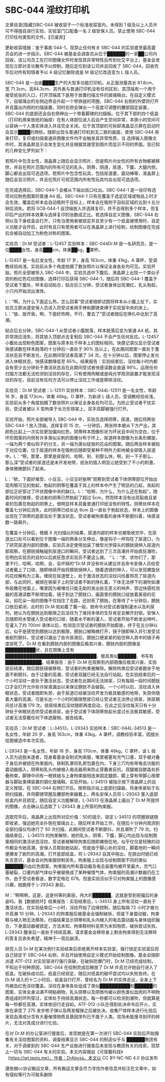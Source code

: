# SBC-044 淫纹打印机

文章目录[隐藏]SBC-044 被收容于一个标准收容室内，未得到 1 级及以上人员许可不得擅自进行实验，实验室门口配备一名 2 级安保人员。禁止使用 SBC-044 打印任何类型的文件。【已废弃】

更新收容措施：鉴于事故 044-1，现禁止任何有关 SBC-044 的实验直至最高委员会的进一步指示。SBC-044 被基金会调查员从位于██████的一家██公司内回收，该公司员工在打印图像文件时发现其异常特性后传到社交平台上，基金会发现后立即对言论散布予以控制，随后定位到该公司并且回收了 SBC-044，回收完毕后对所有知情者予以 A 级记忆删除或是 M 级记忆改造变为 L 级人员。

SBC-044 是一台由████生产的大型多功能打印机，从正面测量其长 61.8cm，宽 71.3cm，高84.3cm，其外表与普通打印机没有任何区别，其顶端有一个用于接受纸张的入口，打开顶端其下是用于放置扫描文件的玻璃稿台。在自定义模式下，自玻璃台的左侧边界会升起一个带铁链的项圈，SBC-044 右侧的外壁将打开并且露出内侧的扫描装置，同时右侧会弹出一个高度可调整的腰部固定装置，SBC-044 的底部还会自右侧伸出一个带着脚镣的扫描板。位于其下部的四个纸盒（打印机用来放纸的抽屉）在有人体部位进入后会产生空间异常，本狭小的空间可以容纳一个人类实体进入并且完全关闭。位于其顶部的可拆卸液晶显示屏在启动时会显示████的商标，随即出现与普通打印机别无二致的画面，使用 SBC-044 用来打印，复印或扫描普通非图像文件均不会触发其异常性质，当 选择输入图像文件时，其液晶屏显示会发生变化并且根据其接受到图片而显示不同的界面。现已知的几种变化罗列如下：

若照片中包含女性，液晶屏上随后会显示照片，但是照片内女性的所有衣物都被移除，并且在照片范围内的所有可见的乳头，阴蒂，阴道，尿道，下腹，大腿内侧，脚心都会出现可选选项。若照片中包含性玩具，包括尿道塞，震动棒等，液晶屏上随后会显示照片，并且在照片可视范围内所有性玩具均会出现可选选项。

在完成选择后，SBC-044-1 会被从下端出纸口吐出。SBC-044-1 是一张印有选项对应粉色图案的普通 A4 纸。SBC-044-1 只有在覆盖于选定区域或物品上时才会生效，覆盖后样本会自动吸附于目标上，样本会在吸附于目标区域的五到十五分钟后消失。若将 SCB-044-1 自顶端放入并选择复印，并不会得到多个样本，但复印后产出的样本效果与选择复印的张数成正比。若选择自定义图像，SBC-044 右侧以及下身纸盒会打开，只有当使用者被锁定并且至少有一个纸盒被使用时，自定义功能才会开启，此时有且只有使用者可以在液晶屏上进行绘制，绘制图像在完成后会被自动加工为粉色对称的图案。

实验员：Dr.M 受试者：L-12457 实验样本：SBC-044Dr.M 是一名研究员，是一位████女性，身高███cm，体重██kg，█罩杯。

L-12457 是一名红发女性，年龄 17 岁，身高 163cm，体重 41kg，A 罩杯，受调教经验尚浅，实验前从多个角度拍摄了数张照片以保证全身各处均可见。实验开始，照片全部被导入 SBC-044 中，实验员选中下腹后，液晶屏上出现一个类似子宫的粉红色花纹图像，选择打印后获得 SBC-044-1，随后将 SBC-044-1 覆盖于受试者下腹处，样本自动贴合，贴合后三分钟，受试者身体出现潮红，乳头勃起，小穴内开始流出液体。

L：“啊，为什么下面这么热，怎么回事”受试者随即试图将样本从小腹上扯下，实验员立即派遣安保人员进入将受试者用手铐和脚镣束缚于实验室中央的床上。L：“放、放开我，啊，下面好热啊，不行，要去了”受试者随后在挣扎中达到了高潮。

贴合后五分钟，SBC-044-1 从受试者小腹脱落，样本脱落后变为普通 A4 纸，其异常效应消失，将其放入顶部点击复制后 SBC-044 不会产生任何反应。L-12457 小腹处出现粉色图案，图案与原本处于样本上的图标相同。快感记录仪显示受试者快感读数在样本脱落的十分钟后一直处于 90% 及以上，在此期间图案一直处于激活状态且不断发光，在此期间受试者高潮了 34 次。在十分钟以后，图案停止发光进入休眠状态，快感读数降低至 65%。结果报告：实验结束后，淫纹每小时内都会有至少五分钟处于激活状态且在此期间受试者快感读数会直逼 99%。运用任何扫描方法都无法检测到淫纹的存在，只有使用肉眼或是纯光学观测装置才能发现淫纹的存在，目前没有任何方法可以停止淫纹工作或是移除淫纹。

实验员：Dr.M 受试者：L-12511 实验样本：SBC-044L-12511 是一名女性，年龄 16 岁，身高 173cm，体重 46kg，D 罩杯，为新进 L 级人员，受调教经验尚浅，实验前从多个角度拍摄了数张照片以保证全身各处均可见。为防止受试者干扰实验，受试者被以 X 型拘束于长方形铁架上，双手双脚被强行打开。

实验开始，照片全部被导入 SBC-044 中，实验员选择阴蒂，尿道，随后将两张 SBC-044-1 放入顶端，选择复印 15 次，一分钟后，两张样本被从下方产出，其颜色比起上一次实验更加偏向红色，阴蒂样本图像形状为环状且中间为空白，位于环形图案的内侧有许多类似尖刺的图像分布于环上，尿道样本图像为长条形螺旋，一端为两个类似钩子的分叉，另一端为类似绽放的花朵的图案。随后两张样本被贴于对应位置，位于尿道的样本在吸附后随即受某种不明外力影响被全部吸入尿道中。L：“啊，那里，那里是尿尿的、哈啊，别、别那么快，啊，别一下子那么、那么深”受试者的尿道还是未开发地带，纸张的插入明显让她受到了不小的刺激，身体微微颤抖了起来。

L：“欸，下面好难受，小豆豆，小豆豆好胀啊”观察到受试者下体阴蒂部位开始出现肉眼可见的勃起，勃起的阴蒂在覆盖于其上的样本中产生了明显的凸起，突起的部位正好穿过了环状图像中央的缺口。L：“哈啊，为什么，为什么还在勃起”，随着时间的推移，受试者的阴蒂已然勃起了超过 5cm，然而样本没有出现裂痕且紧紧的包裹在勃起的阴蒂上，很明显样本具备普通打印纸没有的特性。阴蒂处样本在覆盖七分钟后消失，此时阴蒂已经长达 6cm 且一直处于勃起状态，样本上的图像出现在了阴蒂的底部且处于激活状态，受试者被拘束着的身体不断颤抖着，快感读数一路飙升。

在覆盖十分钟后，根据 X 光扫描仪的结果，尿道内部的样本也被吸收完毕，在尿道出口处可以看到位于图像一端的两条分叉伸出，像是钩子一样钩在了尿道口，为了研究尿道内部的图像，实验员决定使用加装了微型光学探头的膀胱镜伸入尿道内部观察，在膀胱镜触碰到尿道口的瞬间，受试者达到了三次高潮并开始疯狂潮吹，在明白实验员的目的以后疯狂恳求实验员不要这么做。 “ L：“求、求你们了，那里不行，哈啊，哈啊，会、会坏掉的”Dr.M 并没有听从建议并且命令安保人员给受试者戴上了口球，随即继续开始将膀胱镜伸入，随着透镜的伸入，可以发现螺旋状的花纹解构为三条，缠绕在尿道壁上，处于激活状态的淫纹闪烁着照亮了尿道内部，与此同时，被绑在铁架子上的受试者不断的挣扎着，下体无法停下的潮吹如瀑布般撒在地面上，嘴里因为被堵住只能无助的发出些无意义的响声，旁边快感检测器的高潮读数不断增加着。镜子到达了膀胱口，画面里的膀胱口绽放着美丽的花朵，如花朵一般的图像不仅挡住了去路，还封死了膀胱。在等待了十分钟后，膀胱口依旧紧闭，此时的 Dr.M 宛如着了魔一般，她命令对受试者强制灌水以及利尿剂，她认为在膀胱达到极限之后淫纹为了维持本体的生存肯定会解开封锁。安保人员随即将水管接入受试者的口球，随着水不断的灌入，受试者开始不断发出呻吟，在灌入了约 700ml 液体以后，检测显示受试者的膀胱开始膨胀，终于在五分钟以后，似乎是感觉到膀胱以达到极限，膀胱口被略微打开，镜子随即伸入并引发受试者剧烈颤抖，受试者只漏出了些许尿液后，膀胱口便紧紧的贴住伸入其中的镜子再度锁死了。Dr.M 在看到膀胱内部的图像后极其兴奋，膀胱内部的图像呈██████████状，且在图像上含有██████████████████████████████，极其类似██████，书写有████████████。结果报告：由于 Dr.M 在观察到内部图像后极其兴奋，实验提前结束，随后膀胱镜被移除，受试者的拘束被解除。解除拘束后受试者跪坐于地面不断颤抖，由于过量的高潮，受试者双腿已经无法自行站起。在实验结束后的一个小时淫纹一直处于激活状态，受试者在此期间无法排尿，只有每隔一段时间膀胱口才会打开允许些许尿液漏出以来保证膀胱不会破裂。一个小时以后，淫纹进入休眠状态，受试者随即失禁，由于尿道已经被淫纹开发为极其敏感的地带，失禁伴随着大量的高潮，可是长达一个小时的极限憋尿已经让受试者无法停止排尿，排尿期间总计高潮 179 次。排尿结束后淫纹随即再度启动，在此之后淫纹每天只有十分钟处于休眠状态供受试者排尿，由于受试者下体阴蒂勃起长度过长且极其敏感，受试者无法穿戴任何下体遮蔽物，报告结束。

实验员：Dr.M 受试者：L-34513，L-29343 实验样本：SBC-044L-34513 是一名女性，年龄 20 岁，身高 163cm，体重 43kg，A 罩杯，调教经验丰富，因擅长绘图被选中本次实验。

L-29343 是一名女性，年龄 18 岁，身高 170cm，体重 46kg，C 罩杯，该 L 级人员为逃脱未遂者，现身着基金会制式拘束服，嘴里被塞有充气口塞，双手被对叠于身后并被锁在拘束服内，铁制乳罩将乳房包裹在内，下身三穴均有带电击功能的震动器插入，阴蒂和乳头内被植入电击器用来防止穿戴者反抗，双腿被自膝盖处折叠拘束，脚镣中间有一根铁链与上身拘束服相连来固定腿部，脚上穿有带脚心按摩器与脚趾束缚装置的钢化玻璃鞋。实验开始，L-34513 被指示按下液晶屏上的自定义按钮，在 SBC-044 右侧打开后，按照指示站上底部扫描器，将身体紧贴于右侧扫描器，并将脚镣项圈及腰部拘束器戴上，两名安保人员将 L-29343 塞入底部纸盒内并且锁定。随后自定义功能解锁，L-34513 在液晶屏上画出了 Dr.M 所提供的图像，点击确认后选取了 L-29343 身上所穿的拘束服。

选取完毕后，液晶屏上出现所对应价值：50的提示，锁定 L-34513 的项圈铁链随即收紧，强迫她完全扑倒在玻璃台上，随后样本开始工作，在随后十分钟内观测到全部扫描仪均进行了 50 次扫描，此期间受试者不断颤抖，并且潮吹了 79 次。扫描结束后， L-34513 的拘束解除，她的乳头，阴蒂，下腹，脚心均出现与绘制图案相同的激活状态淫纹，受试者被解除拘束后随即瘫倒在地，似乎仅仅是轻微的动作都会令她高潮，安保人员帮助她站起，但是由于脚心处的淫纹，脚着地的一瞬间便爆发了剧烈的高潮。打开底部纸盒，将 L-29343 自其中拖出，在脱出时她已经失去意识，基金会对拘束服控制丢失，拘束服上出现与绘制图案不同的类似██████的血红色图案，拘束服内所有震动器及电击装置均被开至最大，充气口塞破裂，口塞内部气体似乎被替换成了某种催情气体，拘束服的高潮计数器仍在工作，由于受试者昏迷，数字定格在 679。但是实验员似乎只对拘束服上的图像感兴趣，她跪拜于 L-29343 身前。

M：“啊啊啊，这是，这是何等的美丽，伟大的██████，这就是受到祝福后的身姿吗，我【数据损坏】结果报告：实验结束后，L-34513 身上所有淫纹一直处于激活状态，在实验结束后一小时，淫纹开始了边缘控制，随后每隔 72 小时才被允许高潮 10 分钟。L-29343 的拘束服后被基金会强制破拆，但是下身震动器，拘束鞋与植入物无法移除，扫描结果显示阴蒂和乳头内植入的电击震动器与身体组织融合，下身震动器被锁定，方法未知，拘束鞋材料变质为未知物质，破拆尝试失败。L-29343 醒来后一直处于持续高潮，请求基金会移除身上剩余拘束得到无法移除的答复后丧失希望，精神于一周后崩溃。

研究人员 Dr.M 在某次例行实验结束后拒绝离开样本实验室，强行锁定实验室后将自己锁定于 SBC-044 右侧，并且开始使用自定义模式开始绘制图像。基金会随即派遣 ATF-012 对实验室进行强行突破，在破拆防爆门时，Dr.M 已经完成绘制，不知出于何种原因，SBC-044 在绘制完成后解放了 Dr.M 并且允许她自行进入了纸盒。在破拆成功后，纸盒已经锁定，随后对纸盒的破坏尝试均以失败告终。在 Dr.M 进入的十二小时后，纸盒自行打开，曾经名为 Dr.M 的实体走出，全身上下均被血红色淫纹覆盖，淫纹在身体各处组成了类似██████████和██████的图案，实体全身沾满不明粘稠物，乳头阴蒂以及阴唇均被以颜色类似血肉的不明物质组成的环所穿过，实体处于持续高潮状态，每一秒都可以检测到潮吹，但就算是每一秒都在高潮，实体依旧行走自如。ATF-012 小队在得到处决命令后开火，实体在承受了 275 发步枪子弹以及两发榴弹之后被处决。收集尸体样本进行化验后发现血液成分含有大量催情物质且基因序列已不属于人类。现场未能搜寻到环的碎片，无法对其成分进行化验。

在对 Dr.M 的办公室进行搜查后，发现她是在第一次进行 SBC-044 实验后开始搜集有关淫纹图案的资料，调查结果显示 SBC-044 的制造似乎与 ██████教团有关，对于调查到的 SBC-044 生产设施进行搜查后未发现与教团有关的线索，现禁止一切与 SBC-044 有关的实验。本文内容摘自《可穿戴科技》（https://wt.tepis.me）。作者：DrAbyss。本文以 CC BY-NC-ND 4.0 协议发布

遵依据cc协议搬运文章，所有搬运文章会尽力寻找作者信息并标注在文章中，如有侵权等行为可联系删除